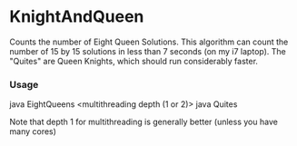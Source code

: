 # KnightAndQueen
Counts the number of Eight Queen Solutions. This algorithm can count the number of 15 by 15 solutions in less than 7 seconds (on my i7 laptop).
The "Quites" are Queen Knights, which should run considerably faster.


### Usage

java EightQueens <board width> <multithreading depth (1 or 2)> <include additional value for quites>
java Quites <board width>

Note that depth 1 for multithreading is generally better (unless you have many cores)